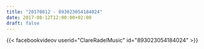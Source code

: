 ```yaml
---
title: "20170812 - 893023054184024"
date: 2017-08-12T12:00:00+02:00
draft: false
---
```


{{< facebookvideov userid="ClareRadelMusic" id="893023054184024" >}}